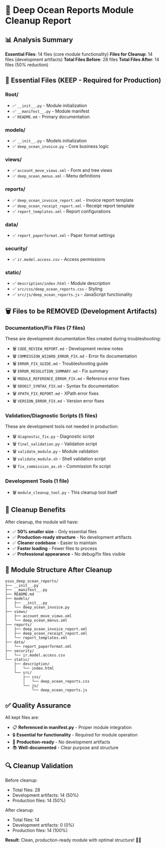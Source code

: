 # 🧹 Deep Ocean Reports Module Cleanup Report

## 📊 Analysis Summary

**Essential Files**: 14 files (core module functionality)
**Files for Cleanup**: 14 files (development artifacts)
**Total Files Before**: 28 files
**Total Files After**: 14 files (50% reduction)

## 📁 Essential Files (KEEP - Required for Production)

### Root/
- ✅ `__init__.py` - Module initialization
- ✅ `__manifest__.py` - Module manifest
- ✅ `README.md` - Primary documentation

### models/
- ✅ `__init__.py` - Models initialization
- ✅ `deep_ocean_invoice.py` - Core business logic

### views/
- ✅ `account_move_views.xml` - Form and tree views
- ✅ `deep_ocean_menus.xml` - Menu definitions

### reports/
- ✅ `deep_ocean_invoice_report.xml` - Invoice report template
- ✅ `deep_ocean_receipt_report.xml` - Receipt report template
- ✅ `report_templates.xml` - Report configurations

### data/
- ✅ `report_paperformat.xml` - Paper format settings

### security/
- ✅ `ir.model.access.csv` - Access permissions

### static/
- ✅ `description/index.html` - Module description
- ✅ `src/css/deep_ocean_reports.css` - Styling
- ✅ `src/js/deep_ocean_reports.js` - JavaScript functionality

## 🗑️ Files to be REMOVED (Development Artifacts)

### Documentation/Fix Files (7 files)
These are development documentation files created during troubleshooting:

- 🗑️ `CODE_REVIEW_REPORT.md` - Development review notes
- 🗑️ `COMMISSION_WIZARD_ERROR_FIX.md` - Error fix documentation  
- 🗑️ `ERROR_FIX_GUIDE.md` - Troubleshooting guide
- 🗑️ `ERROR_RESOLUTION_SUMMARY.md` - Fix summary
- 🗑️ `MODULE_REFERENCE_ERROR_FIX.md` - Reference error fixes
- 🗑️ `ODOO17_SYNTAX_FIX.md` - Syntax fix documentation
- 🗑️ `XPATH_FIX_REPORT.md` - XPath error fixes
- 🗑️ `VERSION_ERROR_FIX.md` - Version error fixes

### Validation/Diagnostic Scripts (5 files)
These are development tools not needed in production:

- 🗑️ `diagnostic_fix.py` - Diagnostic script
- 🗑️ `final_validation.py` - Validation script
- 🗑️ `validate_module.py` - Module validation
- 🗑️ `validate_module.sh` - Shell validation script
- 🗑️ `fix_commission_ax.sh` - Commission fix script

### Development Tools (1 file)
- 🗑️ `module_cleanup_tool.py` - This cleanup tool itself

## 🔧 Cleanup Benefits

After cleanup, the module will have:
- ✅ **50% smaller size** - Only essential files
- ✅ **Production-ready structure** - No development artifacts
- ✅ **Cleaner codebase** - Easier to maintain
- ✅ **Faster loading** - Fewer files to process
- ✅ **Professional appearance** - No debug/fix files visible

## 🚀 Module Structure After Cleanup

```
osus_deep_ocean_reports/
├── __init__.py
├── __manifest__.py  
├── README.md
├── models/
│   ├── __init__.py
│   └── deep_ocean_invoice.py
├── views/
│   ├── account_move_views.xml
│   └── deep_ocean_menus.xml
├── reports/
│   ├── deep_ocean_invoice_report.xml
│   ├── deep_ocean_receipt_report.xml
│   └── report_templates.xml
├── data/
│   └── report_paperformat.xml
├── security/
│   └── ir.model.access.csv
└── static/
    ├── description/
    │   └── index.html
    └── src/
        ├── css/
        │   └── deep_ocean_reports.css
        └── js/
            └── deep_ocean_reports.js
```

## ✅ Quality Assurance

All kept files are:
- 📋 **Referenced in __manifest__.py** - Proper module integration
- 🔒 **Essential for functionality** - Required for module operation
- 🎯 **Production-ready** - No development artifacts
- 📚 **Well-documented** - Clear purpose and structure

## 🔍 Cleanup Validation

Before cleanup:
- Total files: 28
- Development artifacts: 14 (50%)
- Production files: 14 (50%)

After cleanup:
- Total files: 14
- Development artifacts: 0 (0%)
- Production files: 14 (100%)

**Result**: Clean, production-ready module with optimal structure! 🌊✨